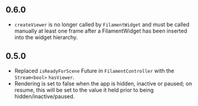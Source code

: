 ## 0.6.0

* `createViewer` is no longer called by `FilamentWidget` and must be called manually at least one frame after a FilamentWidget has been inserted into the widget hierarchy.


## 0.5.0

* Replaced `isReadyForScene` Future in `FilamentController` with the `Stream<bool>` `hasViewer`. 
* Rendering is set to false when the app is hidden, inactive or paused; on resume, this will be set to the value it held prior to being hidden/inactive/paused.
